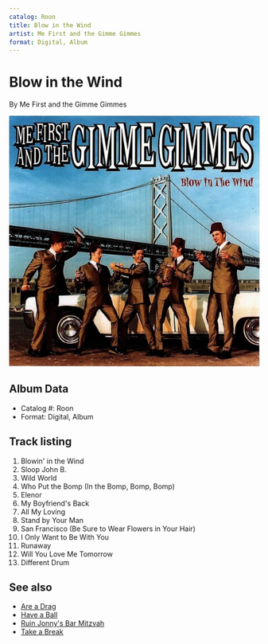 ```yaml
---
catalog: Roon
title: Blow in the Wind
artist: Me First and the Gimme Gimmes
format: Digital, Album
---
```


# Blow in the Wind

By Me First and the Gimme Gimmes

![](../../assets/albumcovers/Me_First_and_the_Gimme_Gimmes-Blow_in_the_Wind.png)

## Album Data

- Catalog #: Roon
- Format: Digital, Album


## Track listing


1. Blowin' in the Wind
2. Sloop John B.
3. Wild World
4. Who Put the Bomp (In the Bomp, Bomp, Bomp)
5. Elenor
6. My Boyfriend's Back
7. All My Loving
8. Stand by Your Man
9. San Francisco (Be Sure to Wear Flowers in Your Hair)
10. I Only Want to Be With You
11. Runaway
12. Will You Love Me Tomorrow
13. Different Drum


## See also

- [Are a Drag](Are_a_Drag.md)
- [Have a Ball](Have_a_Ball.md)
- [Ruin Jonny's Bar Mitzvah](Ruin_Jonnys_Bar_Mitzvah.md)
- [Take a Break](Take_a_Break.md)
